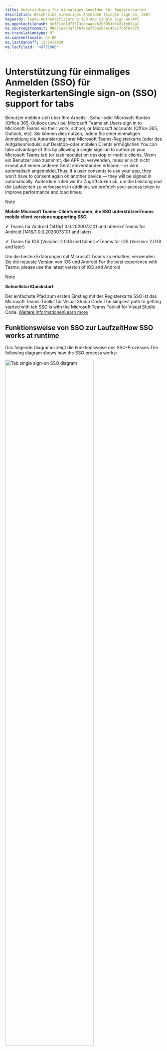 ```yaml
---
title: Unterstützung für einmaliges Anmelden für Registerkarten
description: Beschreibt einmaliges Anmelden (Single Sign-on, SSO)
keywords: Teams-Authentifizierung SSO Aad Single Sign-on-API
ms.openlocfilehash: 3eff1cd1d73573c8eaade63580516f432fe082a1
ms.sourcegitcommit: d0e71ea63af2f67eba75ba283ec46cc7cdf87d75
ms.translationtype: MT
ms.contentlocale: de-DE
ms.lasthandoff: 12/24/2020
ms.locfileid: "49731986"
---
```

# <a name="single-sign-on-sso-support-for-tabs"></a><span data-ttu-id="6a432-104">Unterstützung für einmaliges Anmelden (SSO) für Registerkarten</span><span class="sxs-lookup"><span data-stu-id="6a432-104">Single sign-on (SSO) support for tabs</span></span>

<span data-ttu-id="6a432-105">Benutzer melden sich über Ihre Arbeits-, Schul-oder Microsoft-Konten (Office 365, Outlook usw.) bei Microsoft Teams an.</span><span class="sxs-lookup"><span data-stu-id="6a432-105">Users sign in to Microsoft Teams via their work, school, or Microsoft accounts (Office 365, Outlook, etc).</span></span> <span data-ttu-id="6a432-106">Sie können dies nutzen, indem Sie einer einmaligen Anmeldung die Autorisierung Ihrer Microsoft Teams-Registerkarte (oder des Aufgabenmoduls) auf Desktop-oder mobilen Clients ermöglichen.</span><span class="sxs-lookup"><span data-stu-id="6a432-106">You can take advantage of this by allowing a single sign-on to authorize your Microsoft Teams tab (or task module) on desktop or mobile clients.</span></span> <span data-ttu-id="6a432-107">Wenn ein Benutzer also zustimmt, die APP zu verwenden, muss er sich nicht erneut auf einem anderen Gerät einverstanden erklären – er wird automatisch angemeldet.</span><span class="sxs-lookup"><span data-stu-id="6a432-107">Thus, if a user consents to use your app, they won’t have to consent again on another device — they will be signed in automatically.</span></span> <span data-ttu-id="6a432-108">Außerdem rufen wir ihr Zugriffstoken ab, um die Leistung und die Ladezeiten zu verbessern.</span><span class="sxs-lookup"><span data-stu-id="6a432-108">In addition, we prefetch your access token to improve performance and load times.</span></span>

>[!NOTE]
> <span data-ttu-id="6a432-109">**Mobile Microsoft Teams-Clientversionen, die SSO unterstützen**</span><span class="sxs-lookup"><span data-stu-id="6a432-109">**Teams mobile client versions supporting SSO**</span></span>  
>
> <span data-ttu-id="6a432-110">✔ Teams für Android (1416/1.0.0.2020073101 und höher)</span><span class="sxs-lookup"><span data-stu-id="6a432-110">✔Teams for Android (1416/1.0.0.2020073101 and later)</span></span>
>
> <span data-ttu-id="6a432-111">✔ Teams für IOS (_Version_: 2.0.18 und höher)</span><span class="sxs-lookup"><span data-stu-id="6a432-111">✔Teams for iOS (_Version_: 2.0.18 and later)</span></span>  
>
> <span data-ttu-id="6a432-112">Um die besten Erfahrungen mit Microsoft Teams zu erhalten, verwenden Sie die neueste Version von IOS und Android.</span><span class="sxs-lookup"><span data-stu-id="6a432-112">For the best experience with Teams, please use the latest version of iOS and Android.</span></span>

>[!NOTE]
> <span data-ttu-id="6a432-113">**Schnellstart**</span><span class="sxs-lookup"><span data-stu-id="6a432-113">**Quickstart**</span></span>  
>
> <span data-ttu-id="6a432-114">Der einfachste Pfad zum ersten Einstieg mit der Registerkarte SSO ist das Microsoft Teams-Toolkit für Visual Studio Code.</span><span class="sxs-lookup"><span data-stu-id="6a432-114">The simplest path to getting started with tab SSO is with the Microsoft Teams Toolkit for Visual Studio Code.</span></span> [<span data-ttu-id="6a432-115">Weitere Informationen</span><span class="sxs-lookup"><span data-stu-id="6a432-115">Learn more</span></span>](../../../toolkit/visual-studio-code-tab-sso.md)


## <a name="how-sso-works-at-runtime"></a><span data-ttu-id="6a432-116">Funktionsweise von SSO zur Laufzeit</span><span class="sxs-lookup"><span data-stu-id="6a432-116">How SSO works at runtime</span></span>

<span data-ttu-id="6a432-117">Das folgende Diagramm zeigt die Funktionsweise des SSO-Prozesses:</span><span class="sxs-lookup"><span data-stu-id="6a432-117">The following diagram shows how the SSO process works:</span></span>

<!-- markdownlint-disable MD033 -->
<img src="~/assets/images/tabs/tabs-sso-diagram.png" alt="Tab single sign-on SSO diagram" width="75%"/>

1. <span data-ttu-id="6a432-118">Auf der Registerkarte wird ein JavaScript-Aufruf ausgeführt `getAuthToken()` .</span><span class="sxs-lookup"><span data-stu-id="6a432-118">In the tab, a JavaScript call is made to `getAuthToken()`.</span></span> <span data-ttu-id="6a432-119">Dadurch wird Microsoft Teams mitgeteilt, ein Authentifizierungstoken für die Registerkarten Anwendung zu erhalten.</span><span class="sxs-lookup"><span data-stu-id="6a432-119">This tells Teams to obtain an authentication token for the tab application.</span></span>
2. <span data-ttu-id="6a432-120">Wenn der aktuelle Benutzer die Tab-Anwendung zum ersten Mal verwendet hat, wird eine Anforderungs Aufforderung zur Zustimmung (sofern Zustimmung erforderlich ist) oder zur Behandlung der Step-up-Authentifizierung (beispielsweise zweistufige Authentifizierung) angezeigt.</span><span class="sxs-lookup"><span data-stu-id="6a432-120">If this is the first time the current user has used your tab application, there will be a request prompt to consent (if consent is required) or to handle step-up authentication (such as two-factor authentication).</span></span>
3. <span data-ttu-id="6a432-121">Teams fordert das Registerkarten-Anwendungs Token vom Azure AD Endpunkt für den aktuellen Benutzer an.</span><span class="sxs-lookup"><span data-stu-id="6a432-121">Teams requests the tab application token from the Azure AD endpoint for the current user.</span></span>
4. <span data-ttu-id="6a432-122">Azure AD sendet das Registerkarten-Anwendungs Token an die Teams-Anwendung.</span><span class="sxs-lookup"><span data-stu-id="6a432-122">Azure AD sends the tab application token to the Teams application.</span></span>
5. <span data-ttu-id="6a432-123">Teams sendet das Registerkarten-Anwendungs Token als Teil des result-Objekts, das vom Aufruf zurückgegeben wird, an die Registerkarte `getAuthToken()` .</span><span class="sxs-lookup"><span data-stu-id="6a432-123">Teams sends the tab application token to the tab as part of the result object returned by the `getAuthToken()` call.</span></span>
6. <span data-ttu-id="6a432-124">Das Token wird in der Tab-Anwendung über JavaScript analysiert, um die benötigten Informationen wie die e-Mail-Adresse des Benutzers zu extrahieren.</span><span class="sxs-lookup"><span data-stu-id="6a432-124">The token will be parsed in the tab application, via JavaScript, to extract the needed information, such as the user's email address.</span></span>

> [!NOTE]
> <span data-ttu-id="6a432-125">Die `getAuthToken()` gilt nur für Zustimmung zu einer begrenzten Gruppe von APIs auf Benutzerebene (e-Mail, Profil, offline_access und OpenID) und nicht für weitere Microsoft Graph-Bereiche wie `User.Read` oder `Mail.Read` .</span><span class="sxs-lookup"><span data-stu-id="6a432-125">The `getAuthToken()` is only valid for consenting to a limited set of user-level APIs — email, profile, offline_access and OpenId — and not for further Microsoft Graph scopes such as `User.Read` or `Mail.Read`.</span></span> <span data-ttu-id="6a432-126">In unserem Abschnitt am Ende dieses Dokuments finden Sie Empfohlene Problemumgehungen, wenn Sie [zusätzliche Diagrammbereiche](#apps-that-require-additional-microsoft-graph-scopes)benötigen.</span><span class="sxs-lookup"><span data-stu-id="6a432-126">See our section at the end of this document for suggested workarounds if you require [additional Graph scopes](#apps-that-require-additional-microsoft-graph-scopes).</span></span>

<span data-ttu-id="6a432-127">Die SSO-API funktioniert auch in [Aufgaben Modulen](../../../task-modules-and-cards/what-are-task-modules.md) , in denen Webinhalte eingebettet werden.</span><span class="sxs-lookup"><span data-stu-id="6a432-127">The SSO API will also work in [Task Modules](../../../task-modules-and-cards/what-are-task-modules.md) that embed web content.</span></span>

## <a name="develop-an-sso-microsoft-teams-tab"></a><span data-ttu-id="6a432-128">Entwickeln einer SSO-Microsoft Teams-Registerkarte</span><span class="sxs-lookup"><span data-stu-id="6a432-128">Develop an SSO Microsoft Teams tab</span></span>

<span data-ttu-id="6a432-129">In diesem Abschnitt werden die Aufgaben im Zusammenhang mit dem Erstellen einer Registerkarte Teams beschrieben, die SSO verwendet.</span><span class="sxs-lookup"><span data-stu-id="6a432-129">This section describes the tasks involved in creating a Teams tab that uses SSO.</span></span> <span data-ttu-id="6a432-130">Diese Aufgaben werden hier beschrieben, sind sprach-und Framework-Agnostiker.</span><span class="sxs-lookup"><span data-stu-id="6a432-130">These tasks are described here are language- and framework-agnostic.</span></span>

### <a name="1-create-your-azure-active-directory-azure-ad-application"></a><span data-ttu-id="6a432-131">1. Erstellen Ihrer Azure Active Directory (Azure AD)-Anwendung</span><span class="sxs-lookup"><span data-stu-id="6a432-131">1. Create your Azure Active Directory (Azure AD) application</span></span>

#### <a name="registering-your-application-in-theazure-ad-portal-overview"></a><span data-ttu-id="6a432-132">Registrieren der Anwendung in der Übersicht über das[Azure AD Portal](https://azure.microsoft.com/features/azure-portal/) :</span><span class="sxs-lookup"><span data-stu-id="6a432-132">Registering your application in the[Azure AD portal](https://azure.microsoft.com/features/azure-portal/) overview:</span></span>

1. <span data-ttu-id="6a432-133">Rufen Sie Ihre [Azure AD-Anwendungs-ID](/azure/active-directory/develop/howto-create-service-principal-portal#get-values-for-signing-in)ab.</span><span class="sxs-lookup"><span data-stu-id="6a432-133">Get your [Azure AD Application ID](/azure/active-directory/develop/howto-create-service-principal-portal#get-values-for-signing-in).</span></span>
2. <span data-ttu-id="6a432-134">Geben Sie die Berechtigungen an, die Ihre Anwendung für den Azure AD-Endpunkt und optional für Microsoft Graph benötigt.</span><span class="sxs-lookup"><span data-stu-id="6a432-134">Specify the permissions that your application needs for the Azure AD endpoint and, optionally, Microsoft Graph.</span></span>
3. <span data-ttu-id="6a432-135">[Erteilen von Berechtigungen](/azure/active-directory/develop/howto-create-service-principal-portal#configure-access-policies-on-resources) für Desktop-, Webanwendungen und Mobile Microsoft Teams-Anwendungen</span><span class="sxs-lookup"><span data-stu-id="6a432-135">[Grant permissions](/azure/active-directory/develop/howto-create-service-principal-portal#configure-access-policies-on-resources) for Teams desktop, web, and mobile applications.</span></span>
4. <span data-ttu-id="6a432-136">Vorautorisieren von Teams durch Auswählen der Schaltfläche **Bereich hinzufügen** und Eingeben des `access_as_user` **Bereichsnamens** in das geöffnete Fenster.</span><span class="sxs-lookup"><span data-stu-id="6a432-136">Pre-authorize Teams by selecting the **Add a scope** button and in the panel that opens, enter `access_as_user` as the **Scope name**.</span></span>

> [!NOTE]
> <span data-ttu-id="6a432-137">Es gibt einige wichtige Einschränkungen, die Sie beachten sollten:</span><span class="sxs-lookup"><span data-stu-id="6a432-137">There are some important restrictions you should be aware of:</span></span>
>
> * <span data-ttu-id="6a432-138">Wir unterstützen nur die Microsoft Graph-API-Berechtigungen auf Benutzerebene, also e-Mail, Profil, offline_access, OpenID.</span><span class="sxs-lookup"><span data-stu-id="6a432-138">We only support user-level Microsoft Graph API permissions, i.e., email, profile, offline_access, OpenId.</span></span> <span data-ttu-id="6a432-139">Wenn Sie Zugriff auf andere Microsoft Graph-Bereiche (wie `User.Read` oder) benötigen `Mail.Read` , lesen Sie unsere [empfohlene Problemumgehung](#apps-that-require-additional-microsoft-graph-scopes) am Ende dieser Dokumentation.</span><span class="sxs-lookup"><span data-stu-id="6a432-139">If you need access to other Microsoft Graph scopes (such as `User.Read` or `Mail.Read`), see our [recommended workaround](#apps-that-require-additional-microsoft-graph-scopes) at the end of this documentation.</span></span>
> * <span data-ttu-id="6a432-140">Es ist wichtig, dass der Domänenname Ihrer Anwendung mit dem Domänennamen identisch ist, den Sie für Ihre Azure AD Anwendung registriert haben.</span><span class="sxs-lookup"><span data-stu-id="6a432-140">It's important that your application's domain name is the same as the domain name you've registering for your Azure AD application.</span></span>
> * <span data-ttu-id="6a432-141">Wir unterstützen derzeit nicht mehrere Domänen pro app.</span><span class="sxs-lookup"><span data-stu-id="6a432-141">We don't currently support multiple domains per app.</span></span>
> * <span data-ttu-id="6a432-142">Anwendungen, die die Domäne verwenden, werden nicht unterstützt, `azurewebsites.net` da dies zu häufig ist und möglicherweise ein Sicherheitsrisiko darstellt.</span><span class="sxs-lookup"><span data-stu-id="6a432-142">We don't support applications that use the `azurewebsites.net` domain because it is too common and may be a security risk.</span></span> <span data-ttu-id="6a432-143">Wir versuchen jedoch aktiv, diese Einschränkung zu entfernen.</span><span class="sxs-lookup"><span data-stu-id="6a432-143">However, we're actively seeking to remove this restriction.</span></span>

#### <a name="registering-your-app-through-the-azure-active-directory-portal-in-depth"></a><span data-ttu-id="6a432-144">Ausführliches Registrieren Ihrer APP über das Azure Active Directory-Portal:</span><span class="sxs-lookup"><span data-stu-id="6a432-144">Registering your app through the Azure Active Directory portal in-depth:</span></span>

1. <span data-ttu-id="6a432-145">Registrieren Sie eine neue Anwendung im Portal [Azure Active Directory – App-Registrierung](https://go.microsoft.com/fwlink/?linkid=2083908) .</span><span class="sxs-lookup"><span data-stu-id="6a432-145">Register a new application in the [Azure Active Directory – App Registrations](https://go.microsoft.com/fwlink/?linkid=2083908) portal.</span></span>
2. <span data-ttu-id="6a432-146">Wählen Sie **neue Registrierung** aus, und legen Sie auf der *Seite Anwendung registrieren* folgende Werte fest:</span><span class="sxs-lookup"><span data-stu-id="6a432-146">Select **New Registration** and on the *register an application page*, set following values:</span></span>
    * <span data-ttu-id="6a432-147">Legen Sie den **Namen** auf Ihren APP-Namen fest.</span><span class="sxs-lookup"><span data-stu-id="6a432-147">Set **name** to your app name.</span></span>
    * <span data-ttu-id="6a432-148">Wählen Sie die **unterstützten Kontotypen** (jeder Kontotyp ist funktionsfähig) ¹</span><span class="sxs-lookup"><span data-stu-id="6a432-148">Choose the **supported account types** (any account type will work) ¹</span></span>
    * <span data-ttu-id="6a432-149">Lassen Sie **URI umleiten** leer.</span><span class="sxs-lookup"><span data-stu-id="6a432-149">Leave **Redirect URI** empty.</span></span>
    * <span data-ttu-id="6a432-150">Wählen Sie **Registrieren** aus.</span><span class="sxs-lookup"><span data-stu-id="6a432-150">Choose **Register**.</span></span>
3. <span data-ttu-id="6a432-151">Kopieren und speichern Sie auf der Übersichtsseite die **Anwendungs-ID (Client)**.</span><span class="sxs-lookup"><span data-stu-id="6a432-151">On the overview page, copy and save the **Application (client) ID**.</span></span> <span data-ttu-id="6a432-152">Sie benötigen Sie später beim Aktualisieren des Teams-Anwendungsmanifests.</span><span class="sxs-lookup"><span data-stu-id="6a432-152">You’ll need it later when updating your Teams application manifest.</span></span>
4. <span data-ttu-id="6a432-153">Wählen Sie unter **Verwalten** die Option **Eine API verfügbar machen** aus.</span><span class="sxs-lookup"><span data-stu-id="6a432-153">Under **Manage**, select **Expose an API**.</span></span> 
5. <span data-ttu-id="6a432-154">Wählen Sie den Link **festlegen** aus, um den Anwendungs-ID-URI in Form von zu generieren `api://{AppID}` .</span><span class="sxs-lookup"><span data-stu-id="6a432-154">Select the **Set** link to generate the Application ID URI in the form of `api://{AppID}`.</span></span> <span data-ttu-id="6a432-155">Fügen Sie den vollqualifizierten Domänennamen zwischen den doppelten Schrägstrichen und der GUID (mit einem Schrägstrich "/" am Ende hinzugefügt) ein.</span><span class="sxs-lookup"><span data-stu-id="6a432-155">Insert your fully qualified domain name (with a forward slash "/" appended to the end) between the double forward slashes and the GUID.</span></span> <span data-ttu-id="6a432-156">Die gesamte ID sollte die Form haben: `api://fully-qualified-domain-name.com/{AppID}` ²</span><span class="sxs-lookup"><span data-stu-id="6a432-156">The entire ID should have the form of: `api://fully-qualified-domain-name.com/{AppID}` ²</span></span>
    * <span data-ttu-id="6a432-157">Ex: `api://subdomain.example.com/00000000-0000-0000-0000-000000000000` .</span><span class="sxs-lookup"><span data-stu-id="6a432-157">ex: `api://subdomain.example.com/00000000-0000-0000-0000-000000000000`.</span></span>
    
    <span data-ttu-id="6a432-158">Der vollqualifizierte Domänenname ist der lesbare Domänenname, von dem Ihre APP bedient wird.</span><span class="sxs-lookup"><span data-stu-id="6a432-158">The fully qualified domain name is the human readable domain name from which your app is served.</span></span> <span data-ttu-id="6a432-159">Wenn Sie einen Tunnel Dienst wie ngrok verwenden, müssen Sie diesen Wert aktualisieren, sobald sich Ihre ngrok-Unterdomäne ändert.</span><span class="sxs-lookup"><span data-stu-id="6a432-159">If you are using a tunneling service such as ngrok, you will need to update     this value whenever your ngrok subdomain changes.</span></span> 
6. <span data-ttu-id="6a432-160">Wählen Sie die Schaltfläche **Bereich hinzufügen** aus.</span><span class="sxs-lookup"><span data-stu-id="6a432-160">Select the **Add a scope** button.</span></span> <span data-ttu-id="6a432-161">Geben Sie im Bereich, der geöffnet wird, `access_as_user` für **Bereichsname** ein.</span><span class="sxs-lookup"><span data-stu-id="6a432-161">In the panel that opens, enter `access_as_user` as the **Scope name**.</span></span>
7. <span data-ttu-id="6a432-162">Legen Sie fest **, wer einwilligen kann.**`Admins and users`</span><span class="sxs-lookup"><span data-stu-id="6a432-162">Set **Who can consent?** to `Admins and users`</span></span>
8. <span data-ttu-id="6a432-163">Füllen Sie die Felder für die Konfiguration der Administrator-und Benutzer Zustimmungs Ansagen mit Werten aus, die für den Bereich geeignet sind `access_as_user` :</span><span class="sxs-lookup"><span data-stu-id="6a432-163">Fill in the fields for configuring the admin and user consent prompts with values that are appropriate for the `access_as_user` scope:</span></span>
    * <span data-ttu-id="6a432-164">**Titel der Administrator Zustimmung:** Teams können auf das Profil des Benutzers zugreifen.</span><span class="sxs-lookup"><span data-stu-id="6a432-164">**Admin consent title:** Teams can access the user’s profile.</span></span>
    * <span data-ttu-id="6a432-165">**Administrator-Zustimmungs Beschreibung**: ermöglicht Teams das Aufrufen der webapin der App als aktueller Benutzer.</span><span class="sxs-lookup"><span data-stu-id="6a432-165">**Admin consent description**: Allows Teams to call the app’s web APIs as the current user.</span></span>
    * <span data-ttu-id="6a432-166">**Benutzer Zustimmungs Titel**: Teams können auf das Benutzerprofil zugreifen und Anforderungen im Namen des Benutzers stellen.</span><span class="sxs-lookup"><span data-stu-id="6a432-166">**User consent title**: Teams can access the user profile and make requests on the user's behalf.</span></span>
    * <span data-ttu-id="6a432-167">**Beschreibung der Benutzer Zustimmung:** Aktivieren Sie Teams, um APIs dieser APP mit denselben Rechten wie der Benutzer aufzurufen.</span><span class="sxs-lookup"><span data-stu-id="6a432-167">**User consent description:** Enable Teams to call this app’s APIs with the same rights as the user.</span></span>
9. <span data-ttu-id="6a432-168">Sicherstellen, dass der **Status** auf " **aktiviert** " festgelegt ist</span><span class="sxs-lookup"><span data-stu-id="6a432-168">Ensure that **State** is set to **Enabled**</span></span>
10. <span data-ttu-id="6a432-169">Wählen Sie die Schaltfläche **Bereich hinzufügen** aus, um zu speichern</span><span class="sxs-lookup"><span data-stu-id="6a432-169">Select the **Add scope** button to save</span></span> 
    * <span data-ttu-id="6a432-170">Der Domänenteil des **Bereichsnamens** , der direkt unterhalb des Textfelds angezeigt wird, sollte automatisch mit dem im vorherigen Schritt festgelegten **Anwendungs-ID** -URI übereinstimmen, wobei der Wert am `/access_as_user` Ende angefügt ist:</span><span class="sxs-lookup"><span data-stu-id="6a432-170">The domain part of the **Scope name** displayed just below the text field should automatically match the **Application ID** URI set in the previous step, with `/access_as_user` appended to the end:</span></span>
        * `api://subdomain.example.com/00000000-0000-0000-0000-000000000000/access_as_user`
11. <span data-ttu-id="6a432-171">Identifizieren Sie im Abschnitt **autorisierte Clientanwendungen** die Anwendungen, die Sie für die Webanwendung Ihrer APP autorisieren möchten.</span><span class="sxs-lookup"><span data-stu-id="6a432-171">In the **Authorized client applications** section, identify the applications that you want to authorize for your app’s web application.</span></span> <span data-ttu-id="6a432-172">Wählen Sie *Clientanwendung hinzufügen* aus.</span><span class="sxs-lookup"><span data-stu-id="6a432-172">Select *Add a client application*.</span></span> <span data-ttu-id="6a432-173">Geben Sie die folgenden Client-IDs ein, und wählen Sie den autorisierten Bereich aus, den Sie im vorherigen Schritt erstellt haben:</span><span class="sxs-lookup"><span data-stu-id="6a432-173">Enter each of the following client IDs and select the authorized scope you created in the previous step:</span></span>
    * <span data-ttu-id="6a432-174">`1fec8e78-bce4-4aaf-ab1b-5451cc387264` (Mobile Teams/Desktopanwendung)</span><span class="sxs-lookup"><span data-stu-id="6a432-174">`1fec8e78-bce4-4aaf-ab1b-5451cc387264` (Teams mobile/desktop application)</span></span>
    * <span data-ttu-id="6a432-175">`5e3ce6c0-2b1f-4285-8d4b-75ee78787346` (Microsoft Teams-Webanwendung)</span><span class="sxs-lookup"><span data-stu-id="6a432-175">`5e3ce6c0-2b1f-4285-8d4b-75ee78787346` (Teams web application)</span></span>
12. <span data-ttu-id="6a432-176">Navigieren Sie zu **API-Berechtigungen**.</span><span class="sxs-lookup"><span data-stu-id="6a432-176">Navigate to **API Permissions**.</span></span> <span data-ttu-id="6a432-177">Wählen Sie *Add a permission*  >  *Microsoft Graph*  >  *Delegierte Berechtigungen* aus, und fügen Sie dann die folgenden Berechtigungen von der Microsoft Graph-API hinzu:</span><span class="sxs-lookup"><span data-stu-id="6a432-177">Select *Add a permission* > *Microsoft Graph* > *Delegated permissions*, then add the following permissions from Microsoft Graph API:</span></span>
    * <span data-ttu-id="6a432-178">User. Read (standardmäßig aktiviert)</span><span class="sxs-lookup"><span data-stu-id="6a432-178">User.Read (enabled by default)</span></span>
    * <span data-ttu-id="6a432-179">email</span><span class="sxs-lookup"><span data-stu-id="6a432-179">email</span></span>
    * <span data-ttu-id="6a432-180">offline_access</span><span class="sxs-lookup"><span data-stu-id="6a432-180">offline_access</span></span>
    * <span data-ttu-id="6a432-181">OpenID</span><span class="sxs-lookup"><span data-stu-id="6a432-181">OpenId</span></span>
    * <span data-ttu-id="6a432-182">Profil</span><span class="sxs-lookup"><span data-stu-id="6a432-182">profile</span></span>

13. <span data-ttu-id="6a432-183">Navigieren zur **Authentifizierung**</span><span class="sxs-lookup"><span data-stu-id="6a432-183">Navigate to **Authentication**</span></span>

    <span data-ttu-id="6a432-184">Wenn der IT-Administrator keine Zustimmung für eine APP erteilt wurde, müssen die Benutzer die Zustimmung erteilen, wenn Sie die APP zum ersten Mal verwenden.</span><span class="sxs-lookup"><span data-stu-id="6a432-184">If an app hasn't been granted IT admin consent, users will have to provide consent the first time they use an app.</span></span>

    <span data-ttu-id="6a432-185">Festlegen eines Umleitungs-URI:</span><span class="sxs-lookup"><span data-stu-id="6a432-185">Set a redirect URI:</span></span>
    * <span data-ttu-id="6a432-186">Wählen Sie **Plattform hinzufügen** aus.</span><span class="sxs-lookup"><span data-stu-id="6a432-186">Select **Add a platform**.</span></span>
    * <span data-ttu-id="6a432-187">Wählen Sie **Internet** aus.</span><span class="sxs-lookup"><span data-stu-id="6a432-187">Select **web**.</span></span>
    * <span data-ttu-id="6a432-188">Geben Sie den **Umleitungs-URI** für Ihre APP ein.</span><span class="sxs-lookup"><span data-stu-id="6a432-188">Enter the **redirect URI** for your app.</span></span> <span data-ttu-id="6a432-189">Dies ist die Seite, auf der der Benutzer durch einen erfolgreichen impliziten Grant-Fluss umgeleitet wird.</span><span class="sxs-lookup"><span data-stu-id="6a432-189">This will be the page where a successful implicit grant flow will redirect the user.</span></span> <span data-ttu-id="6a432-190">Dabei handelt es sich um denselben vollqualifizierten Domänennamen, den Sie in Schritt 5 eingegeben haben, gefolgt von der API-Route, auf der eine Authentifizierungsantwort gesendet werden soll.</span><span class="sxs-lookup"><span data-stu-id="6a432-190">This will be same fully qualified domain name that you entered in step 5 followed by the API route where a authentication response should be sent.</span></span> <span data-ttu-id="6a432-191">Wenn Sie eines der Microsoft Teams-Beispiele befolgen, wird Folgendes verwendet: `https://subdomain.example.com/auth-end`</span><span class="sxs-lookup"><span data-stu-id="6a432-191">If you are following any of the Teams samples, this will be: `https://subdomain.example.com/auth-end`</span></span>

    <span data-ttu-id="6a432-192">Aktivieren Sie als nächstes implizite Gewährung, indem Sie die folgenden Felder überprüfen:</span><span class="sxs-lookup"><span data-stu-id="6a432-192">Next, enable implicit grant by checking the following boxes:</span></span>  
    <span data-ttu-id="6a432-193">✔-ID-Token</span><span class="sxs-lookup"><span data-stu-id="6a432-193">✔ ID Token</span></span>  
    <span data-ttu-id="6a432-194">✔ Zugriffs Token</span><span class="sxs-lookup"><span data-stu-id="6a432-194">✔ Access Token</span></span>  
    
<span data-ttu-id="6a432-195">Herzlichen Glückwunsch!</span><span class="sxs-lookup"><span data-stu-id="6a432-195">Congratulations!</span></span> <span data-ttu-id="6a432-196">Sie haben die Voraussetzungen für die APP-Registrierung abgeschlossen, um mit ihrer Tab-SSO-App fortzufahren.</span><span class="sxs-lookup"><span data-stu-id="6a432-196">You have completed the app registration prerequisites to proceed with your tab SSO app.</span></span>     

> [!NOTE]
>
> * <span data-ttu-id="6a432-197">¹ Wenn Ihre Azure AD-App in einem Mandanten registriert ist, _in dem Sie_ eine Authentifizierungsanforderung in Microsoft Teams stellen, wird der Benutzer nicht zur Zustimmung aufgefordert und erhält sofort ein Zugriffstoken.</span><span class="sxs-lookup"><span data-stu-id="6a432-197">¹ If your Azure AD app is registered in the _same_ tenant where you're making an authentication request in Teams, the user won't be asked to consent and will be granted an access token right away.</span></span> <span data-ttu-id="6a432-198">Benutzer müssen diesen Berechtigungen nur zustimmen, wenn die Azure AD-App in einem anderen Mandanten registriert ist.</span><span class="sxs-lookup"><span data-stu-id="6a432-198">Users only need to consent to these permissions if the Azure AD app is registered in a different tenant.</span></span>
> * <span data-ttu-id="6a432-199">² Wenn Sie eine Fehlermeldung erhalten, dass die Domäne bereits im Besitz ist und Sie der Besitzer sind, führen Sie das Verfahren unter [Schnellstart: Hinzufügen eines benutzerdefinierten Domänennamens zu Azure Active Directory](/azure/active-directory/fundamentals/add-custom-domain) aus, um die Domäne zu registrieren, und wiederholen Sie dann Schritt 5 oben.</span><span class="sxs-lookup"><span data-stu-id="6a432-199">² If you get an error stating that the domain is already owned and you are the owner, follow the procedure at [Quickstart: Add a custom domain name to Azure Active Directory](/azure/active-directory/fundamentals/add-custom-domain) to register the domain, and then repeat step 5, above.</span></span> <span data-ttu-id="6a432-200">(Dieser Fehler kann auch auftreten, wenn Sie nicht mit Administratoranmeldeinformationen im Office 365 Mandanten angemeldet sind).</span><span class="sxs-lookup"><span data-stu-id="6a432-200">(This error can also occur if you aren't signed in with Admin credentials in the Office 365 tenancy).</span></span>
> * <span data-ttu-id="6a432-201">Wenn Sie den UPN (Benutzerprinzipal Name) nicht im zurückgegebenen Zugriffstoken empfangen, können Sie ihn als [optionalen Anspruch](https://docs.microsoft.com/azure/active-directory/develop/active-directory-optional-claims) in Azure AD hinzufügen.</span><span class="sxs-lookup"><span data-stu-id="6a432-201">If you are not receiving the UPN (User Principal Name) in the returned access token, you can add it as an [optional claim](https://docs.microsoft.com/azure/active-directory/develop/active-directory-optional-claims) in Azure AD.</span></span>

### <a name="2-update-your-microsoft-teams-application-manifest"></a><span data-ttu-id="6a432-202">2. Aktualisieren des Microsoft Teams-Anwendungsmanifests</span><span class="sxs-lookup"><span data-stu-id="6a432-202">2. Update your Microsoft Teams application manifest</span></span>

<span data-ttu-id="6a432-203">Fügen Sie Ihrem Microsoft Teams-Manifest neue Eigenschaften hinzu:</span><span class="sxs-lookup"><span data-stu-id="6a432-203">Add new properties to your Microsoft Teams manifest:</span></span>

* <span data-ttu-id="6a432-204">**WebApplicationInfo** -das übergeordnete Element der folgenden Elemente:</span><span class="sxs-lookup"><span data-stu-id="6a432-204">**WebApplicationInfo** - The parent of the following elements:</span></span>

> [!div class="checklist"]
> * <span data-ttu-id="6a432-205">**ID** – die Client-ID der Anwendung.</span><span class="sxs-lookup"><span data-stu-id="6a432-205">**id** - The client ID of the application.</span></span> <span data-ttu-id="6a432-206">Dies ist die Anwendungs-ID, die Sie im Rahmen der Registrierung der Anwendung mit Azure AD erhalten haben.</span><span class="sxs-lookup"><span data-stu-id="6a432-206">This is the application ID that you obtained as part of registering the application with Azure AD.</span></span>
>* <span data-ttu-id="6a432-207">**Resource** – die Domäne und Unterdomäne Ihrer Anwendung.</span><span class="sxs-lookup"><span data-stu-id="6a432-207">**resource** - The domain and subdomain of your application.</span></span> <span data-ttu-id="6a432-208">Hierbei handelt es sich um denselben URI (einschließlich des `api://` Protokolls), den Sie bei der Erstellung Ihres `scope` in Schritt 6 oben registriert haben.</span><span class="sxs-lookup"><span data-stu-id="6a432-208">This is the same URI (including the `api://` protocol) that you registered when creating your `scope` in step 6 above.</span></span> <span data-ttu-id="6a432-209">Sie sollten den `access_as_user` Pfad nicht in Ihre Ressource einschließen.</span><span class="sxs-lookup"><span data-stu-id="6a432-209">You shouldn't include the `access_as_user` path in your resource.</span></span> <span data-ttu-id="6a432-210">Der Domänenteil dieses URIs sollte der Domäne entsprechen, einschließlich aller Unterdomänen, die in den URLs Ihres Teams-Anwendungsmanifests verwendet werden.</span><span class="sxs-lookup"><span data-stu-id="6a432-210">The domain part of this URI should match the domain, including any subdomains, used in the URLs of your Teams application manifest.</span></span>

```json
"webApplicationInfo": {
  "id": "00000000-0000-0000-0000-000000000000",
  "resource": "api://subdomain.example.com/00000000-0000-0000-0000-000000000000"
}
```

> [!NOTE]
>
>* <span data-ttu-id="6a432-211">Die Ressource für eine Aad-APP ist in der Regel der Stamm der Website-URL und der Anwendungs-ID (beispielsweise `api://subdomain.example.com/00000000-0000-0000-0000-000000000000` ).</span><span class="sxs-lookup"><span data-stu-id="6a432-211">The resource for an AAD app will usually be the root of its site URL and the appID (e.g. `api://subdomain.example.com/00000000-0000-0000-0000-000000000000`).</span></span> <span data-ttu-id="6a432-212">Dieser Wert wird auch verwendet, um sicherzustellen, dass Ihre Anforderung aus derselben Domäne stammt.</span><span class="sxs-lookup"><span data-stu-id="6a432-212">We also use this value to ensure your request is coming from the same domain.</span></span> <span data-ttu-id="6a432-213">Stellen Sie daher sicher, dass `contentURL` auf der Registerkarte für Ihre Registerkarten dieselben Domänen wie die Ressourceneigenschaft verwendet werden.</span><span class="sxs-lookup"><span data-stu-id="6a432-213">Therefore, make sure that the `contentURL` for your tab uses the same domains as your resource property.</span></span>
>* <span data-ttu-id="6a432-214">Sie müssen manifestVersion Version 1,5 oder höher verwenden, um das `webApplicationInfo` Feld zu implementieren.</span><span class="sxs-lookup"><span data-stu-id="6a432-214">You need to use manifest version 1.5 or higher to implement the `webApplicationInfo` field.</span></span>

### <a name="3-get-an-authentication-token-from-your-client-side-code"></a><span data-ttu-id="6a432-215">3. Abrufen eines Authentifizierungstokens von Ihrem clientseitigen Code</span><span class="sxs-lookup"><span data-stu-id="6a432-215">3. Get an authentication token from your client-side code</span></span>

<span data-ttu-id="6a432-216">Hier sehen Sie, wie die Authentifizierungs-API aussieht:</span><span class="sxs-lookup"><span data-stu-id="6a432-216">Here's what the authentication API looks like:</span></span>

```javascript
var authTokenRequest = {
  successCallback: function(result) { console.log("Success: " + result); },
  failureCallback: function(error) { console.log("Failure: " + error); }
};
microsoftTeams.authentication.getAuthToken(authTokenRequest);
```

<span data-ttu-id="6a432-217">Wenn Sie anrufen `getAuthToken` und zusätzliche Benutzer Zustimmung erforderlich ist (für Berechtigungen auf Benutzerebene), wird dem Benutzer ein Dialogfeld angezeigt, in dem Sie ermutigt werden, zusätzliche Zustimmung zu gewähren.</span><span class="sxs-lookup"><span data-stu-id="6a432-217">When you call `getAuthToken` - and additional user consent is required (for user-level permissions) - we will show a dialog to the user encouraging them to grant additional consent.</span></span> 

<span data-ttu-id="6a432-218">Nachdem Sie das Zugriffstoken im success-Rückruf erhalten haben, können Sie das Zugriffstoken decodieren, um die diesem Token zugeordneten Ansprüche anzuzeigen.</span><span class="sxs-lookup"><span data-stu-id="6a432-218">Once you've received the access token in the success callback you can decode the access token to view the claims associated with that token.</span></span> <span data-ttu-id="6a432-219">(Optional können Sie das Zugriffstoken manuell kopieren/einfügen in ein Tool wie [JWT.IO](https://jwt.io/) , um den Inhalt zu überprüfen).</span><span class="sxs-lookup"><span data-stu-id="6a432-219">(Optionally, you can manually copy/paste the access token into a tool such as [JWT.io](https://jwt.io/) to inspect its contents).</span></span> <span data-ttu-id="6a432-220">Wenn Sie den UPN (Benutzerprinzipal Name) nicht im zurückgegebenen Zugriffstoken empfangen, können Sie ihn als [optionalen Anspruch](https://docs.microsoft.com/azure/active-directory/develop/active-directory-optional-claims) in Azure AD hinzufügen.</span><span class="sxs-lookup"><span data-stu-id="6a432-220">If you are not receiving the UPN (User Principal Name) in the returned access token, you can add it as an [optional claim](https://docs.microsoft.com/azure/active-directory/develop/active-directory-optional-claims) in Azure AD.</span></span>

<p>
    <img src="~/assets/images/tabs/tabs-sso-prompt.png" alt="Tab single sign-on SSO dialog prompt" width="75%"/>
</p>

## <a name="sample-code"></a><span data-ttu-id="6a432-221">Beispielcode</span><span class="sxs-lookup"><span data-stu-id="6a432-221">Sample code</span></span>

<span data-ttu-id="6a432-222">Besuchen Sie unsere Beispielanwendung: [MSTeams PNP SSO Sample](https://github.com/pnp/teams-dev-samples/tree/master/samples/tab-sso)</span><span class="sxs-lookup"><span data-stu-id="6a432-222">Visit our sample application: [MSTeams PnP SSO Sample](https://github.com/pnp/teams-dev-samples/tree/master/samples/tab-sso)</span></span>

<span data-ttu-id="6a432-223">In der Infodatei wird erklärt, wie Sie Ihre Entwicklungsumgebung einrichten und wie Sie Ihre Anwendung in Azure AD konfigurieren.</span><span class="sxs-lookup"><span data-stu-id="6a432-223">The README explains how to set up your development environment and how to configure your application in Azure AD.</span></span> <span data-ttu-id="6a432-224">Weitere Informationen zur Strukturierung des Beispiels im [Abschnitt App-Struktur](https://github.com/OfficeDev/msteams-tabs-sso-sample-nodejs#app-structure) finden Sie auch, um sich mit der CodeBase vertraut zu machen.</span><span class="sxs-lookup"><span data-stu-id="6a432-224">You can also find further information on how the sample is structured in the [app structure section](https://github.com/OfficeDev/msteams-tabs-sso-sample-nodejs#app-structure) to help familiarize yourself with the codebase.</span></span>

## <a name="known-limitations"></a><span data-ttu-id="6a432-225">Bekannte Einschränkungen</span><span class="sxs-lookup"><span data-stu-id="6a432-225">Known Limitations</span></span>

### <a name="apps-that-require-additional-microsoft-graph-scopes"></a><span data-ttu-id="6a432-226">Apps, die zusätzliche Microsoft Graph-Bereiche erfordern</span><span class="sxs-lookup"><span data-stu-id="6a432-226">Apps that require additional Microsoft Graph Scopes</span></span>

<span data-ttu-id="6a432-227">Unsere aktuelle Implementierung für SSO erteilt nur Zustimmung für Berechtigungen auf Benutzerebene – e-Mail, Profil, offline_access, OpenID – nicht für andere APIs (wie "User. Read" oder "Mail. Read").</span><span class="sxs-lookup"><span data-stu-id="6a432-227">Our current implementation for SSO only grants consent for user-level permissions — email, profile, offline_access, OpenId — not for other APIs (such as User.Read or Mail.Read).</span></span> <span data-ttu-id="6a432-228">Wenn Ihre APP weitere Microsoft Graph-Bereiche benötigt, finden Sie hier einige Workarounds für die Aktivierung:</span><span class="sxs-lookup"><span data-stu-id="6a432-228">If your app needs further Microsoft Graph scopes, here are some enabling workarounds:</span></span>

#### <a name="tenant-admin-consent"></a><span data-ttu-id="6a432-229">Zustimmung des Mandanten Administrators</span><span class="sxs-lookup"><span data-stu-id="6a432-229">Tenant Admin Consent</span></span>

<span data-ttu-id="6a432-230">Der einfachste Ansatz besteht darin, einen mandantenadministrator zur Vorabgenehmigung im Namen der Organisation zu erhalten.</span><span class="sxs-lookup"><span data-stu-id="6a432-230">The simplest approach is to get a tenant admin to pre-consent on behalf of the organization.</span></span> <span data-ttu-id="6a432-231">Dies bedeutet, dass Benutzer diesen Bereichen nicht zustimmen müssen und Sie dann frei sein können, die tokenserver-Seite mithilfe [von Azure AD im Auftrag von Flow](/azure/active-directory/develop/v1-oauth2-on-behalf-of-flow)auszutauschen.</span><span class="sxs-lookup"><span data-stu-id="6a432-231">This means users won’t have to consent to these scopes and you can then be free to exchange the token server side using Azure AD’s [on-behalf-of flow](/azure/active-directory/develop/v1-oauth2-on-behalf-of-flow).</span></span> <span data-ttu-id="6a432-232">Diese Problemumgehung ist für interne Branchenanwendungen akzeptabel, aber möglicherweise nicht ausreichend für Drittanbieterentwickler, die möglicherweise nicht auf mandantenadministrator Genehmigung vertrauen können.</span><span class="sxs-lookup"><span data-stu-id="6a432-232">This workaround is acceptable for internal line-of-business applications but may not be enough for third-party developers who may not be able to rely on tenant admin approval.</span></span>

<span data-ttu-id="6a432-233">Eine einfache Möglichkeit, im Namen einer Organisation (als mandantenadministrator) einzuwilligen, ist das Besuchen von:</span><span class="sxs-lookup"><span data-stu-id="6a432-233">A simple way of consenting on behalf of an organization (as a tenant admin) is to visit:</span></span>

* `https://login.microsoftonline.com/common/adminconsent?client_id=<AAD_App_ID>`

#### <a name="asking-for-additional-consent-using-the-auth-api"></a><span data-ttu-id="6a432-234">Bitten um zusätzliche Zustimmung mithilfe der Authentifizierungs-API</span><span class="sxs-lookup"><span data-stu-id="6a432-234">Asking for additional consent using the Auth API</span></span>

<span data-ttu-id="6a432-235">Ein weiterer Ansatz für das Aufrufen zusätzlicher Microsoft Graph-Bereiche besteht darin, einen Zustimmungs Dialog mit unserem vorhandenen [webbasierten Azure AD Authentifizierungs Ansatz](~/tabs/how-to/authentication/auth-tab-aad.md#navigate-to-the-authorization-page-from-your-popup-page) zu präsentieren, der das Auftauchen eines Azure AD Zustimmungs Dialogs beinhaltet.</span><span class="sxs-lookup"><span data-stu-id="6a432-235">Another approach for getting additional Microsoft Graph scopes is to present a consent dialog using our existing [web-based Azure AD authentication approach](~/tabs/how-to/authentication/auth-tab-aad.md#navigate-to-the-authorization-page-from-your-popup-page) which involves popping up an Azure AD consent dialog.</span></span> <span data-ttu-id="6a432-236">Es gibt einige bemerkenswerte Ergänzungen:</span><span class="sxs-lookup"><span data-stu-id="6a432-236">There are some notable additions:</span></span>

1. <span data-ttu-id="6a432-237">Das mit dem abgerufenen Token verwendete `getAuthToken()` muss serverseitig mit Azure AD [im Auftrag von Flow](/azure/active-directory/develop/v2-oauth2-on-behalf-of-flow) ausgetauscht werden, um Zugriff auf diese zusätzlichen Microsoft Graph-APIs zu erhalten.</span><span class="sxs-lookup"><span data-stu-id="6a432-237">The token retrieved using `getAuthToken()` needs to be exchanged server-side using Azure AD [on-behalf-of flow](/azure/active-directory/develop/v2-oauth2-on-behalf-of-flow) to get access to those additional Microsoft Graph APIs.</span></span>
    * <span data-ttu-id="6a432-238">Stellen Sie sicher, dass Sie den Microsoft Graph-Endpunkt v2 für diesen Exchange verwenden.</span><span class="sxs-lookup"><span data-stu-id="6a432-238">Be sure to use the v2 Microsoft Graph endpoint for this exchange</span></span>
2. <span data-ttu-id="6a432-239">Wenn der Exchange-Fehler auftritt, gibt Azure AD eine ungültige Grant-Ausnahme zurück.</span><span class="sxs-lookup"><span data-stu-id="6a432-239">If the exchange fails, Azure AD will return an invalid grant exception.</span></span> <span data-ttu-id="6a432-240">Normalerweise gibt es eine von zwei Fehlermeldungen: `invalid_grant` oder `interaction_required`</span><span class="sxs-lookup"><span data-stu-id="6a432-240">There are usually one of two error messages: `invalid_grant` or `interaction_required`</span></span>
3. <span data-ttu-id="6a432-241">Wenn der Exchange-Fehler auftritt, müssen Sie um zusätzliche Zustimmung bitten.</span><span class="sxs-lookup"><span data-stu-id="6a432-241">When the exchange fails, then you need to ask for additional consent.</span></span> <span data-ttu-id="6a432-242">Es wird empfohlen, einige Benutzeroberflächen anzuzeigen, in denen der Benutzer aufgefordert wird, zusätzliche Zustimmung zu erteilen.</span><span class="sxs-lookup"><span data-stu-id="6a432-242">We recommend showing some UI asking the user to grant additional consent.</span></span> <span data-ttu-id="6a432-243">Diese Benutzeroberfläche sollte eine Schaltfläche enthalten, mit der ein Azure AD Zustimmungsdialogfeld mithilfe unserer [Azure AD-Authentifizierungs-API](~/concepts/authentication/auth-silent-aad.md)ausgelöst wird.</span><span class="sxs-lookup"><span data-stu-id="6a432-243">This UI should include a button that triggers an Azure AD consent dialog using our [Azure AD authentication API](~/concepts/authentication/auth-silent-aad.md).</span></span>
4. <span data-ttu-id="6a432-244">Wenn Sie eine zusätzliche Zustimmung von Azure AD anfordern, müssen Sie den `prompt=consent` [Abfrage-String-Parameter](~/tabs/how-to/authentication/auth-silent-aad.md#get-the-user-context) in Azure AD einbeziehen, andernfalls wird Azure AD nicht nach den zusätzlichen Bereichen gefragt.</span><span class="sxs-lookup"><span data-stu-id="6a432-244">When asking for additional consent from Azure AD, you need to include `prompt=consent` in your [query-string-parameter](~/tabs/how-to/authentication/auth-silent-aad.md#get-the-user-context) to Azure AD otherwise Azure AD will not ask for the additional scopes.</span></span>
    * <span data-ttu-id="6a432-245">Statt: `?scope={scopes}`</span><span class="sxs-lookup"><span data-stu-id="6a432-245">Instead of: `?scope={scopes}`</span></span>
    * <span data-ttu-id="6a432-246">Verwenden Sie Folgendes: `?prompt=consent&scope={scopes}`</span><span class="sxs-lookup"><span data-stu-id="6a432-246">Use this: `?prompt=consent&scope={scopes}`</span></span>
    * <span data-ttu-id="6a432-247">Stellen Sie sicher, dass `{scopes}` alle Bereiche eingeschlossen sind, für die Sie den Benutzer auffordern (z. b.: Mail. Read oder User. Read).</span><span class="sxs-lookup"><span data-stu-id="6a432-247">Be sure that `{scopes}` includes all the scopes you are prompting the user for (ex: Mail.Read or User.Read).</span></span>
5. <span data-ttu-id="6a432-248">Nachdem der Benutzer zusätzliche Berechtigungen erteilt hat, wiederholen Sie den Vorgang im Auftrag von Flow, um Zugriff auf diese zusätzlichen APIs zu erhalten.</span><span class="sxs-lookup"><span data-stu-id="6a432-248">Once the user has granted additional permission, retry the on-behalf-of-flow to get access to these additional APIs.</span></span>

### <a name="non-azure-ad-authentication"></a><span data-ttu-id="6a432-249">Nicht Azure AD Authentifizierung</span><span class="sxs-lookup"><span data-stu-id="6a432-249">Non-Azure AD Authentication</span></span>

<span data-ttu-id="6a432-250">Die oben beschriebene Authentifizierungslösung funktioniert nur für apps und Dienste, die Azure AD als Identitätsanbieter unterstützen.</span><span class="sxs-lookup"><span data-stu-id="6a432-250">The above-described authentication solution only works for apps and services that support Azure AD as an identity provider.</span></span> <span data-ttu-id="6a432-251">Apps, die mit nicht Azure AD basierten Diensten authentifiziert werden möchten, müssen weiterhin den Popup basierten [Webauthentifizierungs Fluss](~/concepts/authentication.md)verwenden.</span><span class="sxs-lookup"><span data-stu-id="6a432-251">Apps that want to authenticate using non-Azure AD based services need to continue using the pop-up-based [web authentication flow](~/concepts/authentication.md).</span></span>

